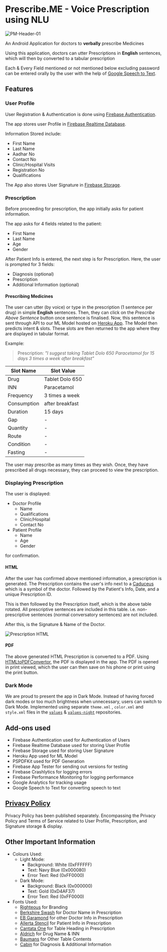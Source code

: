 # Prescribe.ME - Voice Prescription using NLU

![PM-Header-01](https://user-images.githubusercontent.com/96186273/151930633-2cfde444-eebe-4c7f-8cbe-6cb962e69b00.jpg)

An Android Application for doctors to **verbally** prescribe Medicines

Using this application, doctors can utter Prescriptions in **English** sentences, which will then by converted to a tabular prescription

Each & Every Field mentioned or not mentioned below excluding password can be entered orally by the user with the help of [Google Speech to Text](https://cloud.google.com/speech-to-text).

## Features

### User Profile

User Registration & Authentication is done using [Firebase Authentication](https://firebase.google.com/docs/auth).

The app stores user Profile in [Firebase Realtime Database](https://firebase.google.com/docs/database).

Information Stored include:

* First Name
* Last Name
* Aadhar No
* Contact No
* Clinic/Hospital Visits
* Registration No
* Qualifications

The App also stores User Signature in [Firebase Storage](https://firebase.google.com/docs/storage).

### Prescription

Before proceeding for prescription, the app initially asks for patient information.

The app asks for 4 fields related to the patient:

* First Name
* Last Name
* Age
* Gender

After Patient Info is entered, the next step is for Prescription.
Here, the user is prompted for 3 fields:

* Diagnosis (optional)
* Prescription
* Additional Information (optional)

#### **Prescribing Medicines**

The user can utter (by voice) or type in the prescription (1 sentence per drug) in simple **English** sentences. Then, they can click on the _Prescribe Above Sentence_ button once sentence is finalised. Now, this sentence is sent through API to our ML Model hosted on [Heroku App](https://devcenter.heroku.com/). The Model then predicts intent & slots. These slots are then returned to the app where they are displayed in tabular format.

Example:

> Prescription: _"I suggest taking Tablet Dolo 650 Paracetamol for 15 days 3 times a week after breakfast"_

|Slot Name|Slot Value|
|---------|----------|
|Drug|Tablet Dolo 650|
|INN|Paracetamol|
|Frequency|3 times a week|
|Consumption|after breakfast|
|Duration|15 days|
|Gap|-|
|Quantity|-|
|Route|-|
|Condition|-|
|Fasting|-|

The user may prescribe as many times as they wish. Once, they have prescribed all drugs necessary, they can proceed to view the prescription.

### Displaying Prescription

The user is displayed:

* Doctor Profile
  * Name
  * Qualifications
  * Clinic/Hospital
  * Contact No
* Patient Profile
  * Name
  * Age
  * Gender

for confirmation.

#### **HTML**

After the user has confirmed above mentioned information, a prescription is generated. The Prescription contains the user's info next to a [Caduceus](https://en.wikipedia.org/wiki/Caduceus) which is a symbol of the doctor. Followed by the Patient's Info, Date, and a unique Prescription ID.

This is then followed by the Prescription itself, which is the above table rotated. All prescriptive sentences are included in this table. i.e. non-prescriptive sentences (normal conversatory sentences) are not included.

After this, is the Signature & Name of the Doctor.

![Prescription HTML](https://user-images.githubusercontent.com/96186273/159000823-9f27be5d-9305-482b-9eea-ab3bce6e7b20.png)

#### **PDF**

The above generated HTML Prescription is converted to a PDF. Using [HTMLtoPDFConvertor](https://github.com/mddanishansari/html-to-pdf-convertor), the PDF is displayed in the app. The PDF is opened in print viewed, which the user can then save on his phone or print using the print button.

### Dark Mode

We are proud to present the app in Dark Mode. Instead of having forced dark modes or too much brightness when unnecessary, users can switch to Dark Mode. Implemented using separate `theme.xml` , `color.xml` and `style.xml` files in the [`values`](https://github.com/me-prescribe/Prescribe.ME/tree/master/app/src/main/res/values) & [`values-night`](https://github.com/me-prescribe/Prescribe.ME/tree/master/app/src/main/res/values-night) repositories.

## Add-ons used

* Firebase Authentication used for Authentication of Users
* Firebase Realtime Database used for storing User Profile
* Firebase Storage used for storing User Signature
* Heroku App used for ML Model
* PSPDFKit used for PDF Generation
* Firebase App Tester for sending out versions for testing
* Firebase Crashlytics for logging errors
* Firebase Performance Monitoring for logging performance
* Google Analytics for tracking usage
* Google Speech to Text for converting speech to text

## [Privacy Policy](https://github.com/me-prescribe/Prescribe.ME/PRIVACY.MD)

Privacy Policy has been published separately. Encompassing the Privacy Policy and Terms of Service related to User Profile, Prescription, and Signature storage & display.

## Other Important Information

* Colours Used:
  * Light Mode:
    * Background: White (0xFFFFFF)
    * Text: Navy Blue (0x000080)
    * Error Text: Red (0xFF0000)
  * Dark Mode:
    * Background: Black (0x000000)
    * Text: Gold (0xD4AF37)
    * Error Text: Red (0xFF0000)
* Fonts Used:
  * [Righteous](https://fonts.google.com/specimen/Righteous) for Branding
  * [Berkshire Swash](https://fonts.google.com/specimen/Berkshire+Swash) for Doctor Name in Prescription
  * [EB Garamond](https://fonts.google.com/specimen/EB+Garamond) for other Doctor Info in Prescription
  * [Allerta Stencil](https://fonts.google.com/specimen/Allerta+Stencil) for Patient Info in Prescription
  * [Cantata One](https://fonts.google.com/specimen/Cantata+One) for Table Heading in Prescription
  * [Aldrich](https://fonts.google.com/specimen/Aldrich) for Drug Name & INN
  * [Baumans](https://fonts.google.com/specimen/Baumans) for Other Table Contents
  * [Cabin](https://fonts.google.com/specimen/Cabin) for Diagnosis & Additional Information
